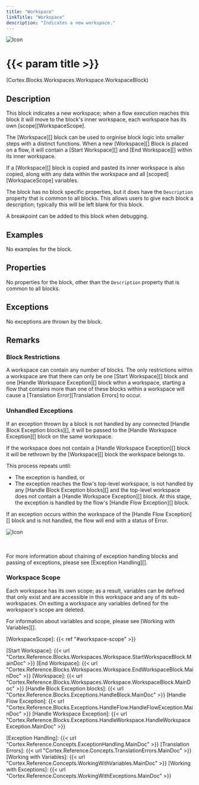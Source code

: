 ```yaml
---
title: "Workspace"
linkTitle: "Workspace"
description: "Indicates a new workspace."
---
```


![Icon](/blocks/workspaces-workspace-block-icon.png)

# {{< param title >}}

<p class="namespace">(Cortex.Blocks.Workspaces.Workspace.WorkspaceBlock)</p>

## Description

This block indicates a new workspace; when a flow execution reaches this block it will move to the block's inner workspace, each workspace has its own [scope][WorkspaceScope].

The [Workspace][] block can be used to orginise block logic into smaller steps with a distinct functions. When a new [Workspace][] Block is placed on a flow, it will contain a [Start Workspace][] and [End Workspace][] within its inner workspace.

If a [Workspace][] block is copied and pasted its inner workspace is also copied, along with any data within the workspace and all [scoped][WorkspaceScope] variables.

The block has no block specific properties, but it does have the `Description` property that is common to all blocks. This allows users to give each block a description; typically this will be left blank for this block.

A breakpoint can be added to this block when debugging.

## Examples

No examples for the block.

## Properties

No properties for the block, other than the `Description` property that is common to all blocks.

## Exceptions

No exceptions are thrown by the block.

## Remarks

### Block Restrictions

A workspace can contain any number of blocks. The only restrictions within a workspace are that there can only be one [Start Workspace][] block and one [Handle Workspace Exception][] block wthin a workspace, starting a flow that contains more than one of these blocks within a workspace will cause a [Translation Error][Translation Errors] to occur.

### Unhandled Exceptions

If an exception thrown by a block is not handled by any connected [Handle Block Exception blocks][], it will be passed to the [Handle Workspace Exception][] block on the same workspace.

If the workspace does not contain a [Handle Workspace Exception][] block it will be rethrown by the [Workspace][] block the workspace belongs to.

This process repeats until:

* The exception is handled, or
* The exception reaches the flow's top-level workspace, is not handled by any [Handle Block Exception blocks][] and the top-level workspace does not contain a [Handle Workspace Exception][] block. At this stage, the exception is handled by the flow's [Handle Flow Exception][] block.

If an exception occurs within the workspace of the [Handle Flow Exception][] block and is not handled, the flow will end with a status of Error.

![Icon](/images/flow-error-status.png)<br/><br/><br/>

For more information about chaining of exception handling blocks and passing of exceptions, please see [Exception Handling][].

### Workspace Scope

Each workspace has its own scope; as a result, variables can be defined that only exist and are accessible in this workspace and any of its sub-workspaces. On exiting a workspace any variables defined for the workspace's scope are deleted.

For information about variables and scope, please see [Working with Variables][].

[WorkspaceScope]: {{< ref "#workspace-scope" >}}

[Start Workspace]: {{< url "Cortex.Reference.Blocks.Workspaces.Workspace.StartWorkspaceBlock.MainDoc" >}}
[End Workspace]: {{< url "Cortex.Reference.Blocks.Workspaces.Workspace.EndWorkspaceBlock.MainDoc" >}}
[Workspace]: {{< url "Cortex.Reference.Blocks.Workspaces.Workspace.WorkspaceBlock.MainDoc" >}}
[Handle Block Exception blocks]: {{< url "Cortex.Reference.Blocks.Exceptions.HandleBlock.MainDoc" >}}
[Handle Flow Exception]: {{< url "Cortex.Reference.Blocks.Exceptions.HandleFlow.HandleFlowException.MainDoc" >}}
[Handle Workspace Exception]: {{< url "Cortex.Reference.Blocks.Exceptions.HandleWorkspace.HandleWorkspaceException.MainDoc" >}}

[Exception Handling]: {{< url "Cortex.Reference.Concepts.ExceptionHandling.MainDoc" >}}
[Translation Errors]: {{< url "Cortex.Reference.Concepts.TranslationErrors.MainDoc" >}}
[Working with Variables]: {{< url "Cortex.Reference.Concepts.WorkingWithVariables.MainDoc" >}}
[Working with Exceptions]: {{< url "Cortex.Reference.Concepts.WorkingWithExceptions.MainDoc" >}}
